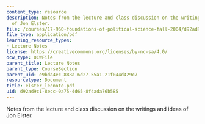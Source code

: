 ```yaml
---
content_type: resource
description: Notes from the lecture and class discussion on the writings and ideas
  of Jon Elster.
file: /courses/17-960-foundations-of-political-science-fall-2004/d92ad9c18ecc0a754d658f4ada76b585_elster_lecnote.pdf
file_type: application/pdf
learning_resource_types:
- Lecture Notes
license: https://creativecommons.org/licenses/by-nc-sa/4.0/
ocw_type: OCWFile
parent_title: Lecture Notes
parent_type: CourseSection
parent_uid: e9bda4ec-888a-6d27-55a1-21f044d429c7
resourcetype: Document
title: elster_lecnote.pdf
uid: d92ad9c1-8ecc-0a75-4d65-8f4ada76b585
---
```

Notes from the lecture and class discussion on the writings and ideas of Jon Elster.